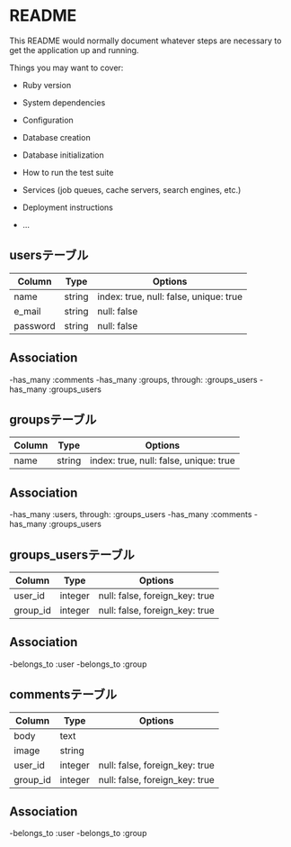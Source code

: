 # README

This README would normally document whatever steps are necessary to get the
application up and running.

Things you may want to cover:

* Ruby version

* System dependencies

* Configuration

* Database creation

* Database initialization

* How to run the test suite

* Services (job queues, cache servers, search engines, etc.)

* Deployment instructions

* ...

##  usersテーブル

|Column|Type|Options|
|------|----|-------|
|name|string|index: true, null: false, unique: true|
|e_mail|string|null: false|
|password|string|null: false|

##  Association
-has_many :comments
-has_many :groups, through: :groups_users
-has_many :groups_users
##  groupsテーブル
|Column|Type|Options|
|------|----|-------|
|name|string|index: true, null: false, unique: true|

##  Association
-has_many :users, through: :groups_users
-has_many :comments
-has_many :groups_users

##  groups_usersテーブル
|Column|Type|Options|
|------|----|-------|
|user_id|integer|null: false, foreign_key: true|
|group_id|integer|null: false, foreign_key: true|

##  Association
-belongs_to :user
-belongs_to :group

##  commentsテーブル

|Column|Type|Options|
|------|----|-------|
|body|text||
|image|string||
|user_id|integer|null: false, foreign_key: true|
|group_id|integer|null: false, foreign_key: true|

##  Association
-belongs_to :user
-belongs_to :group

